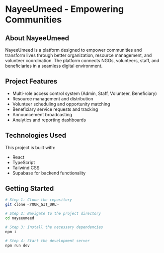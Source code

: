 
# NayeeUmeed - Empowering Communities

## About NayeeUmeed

NayeeUmeed is a platform designed to empower communities and transform lives through better organization, resource management, and volunteer coordination. The platform connects NGOs, volunteers, staff, and beneficiaries in a seamless digital environment.

## Project Features

- Multi-role access control system (Admin, Staff, Volunteer, Beneficiary)
- Resource management and distribution
- Volunteer scheduling and opportunity matching
- Beneficiary service requests and tracking
- Announcement broadcasting
- Analytics and reporting dashboards

## Technologies Used

This project is built with:

- React
- TypeScript
- Tailwind CSS
- Supabase for backend functionality

## Getting Started

```sh
# Step 1: Clone the repository
git clone <YOUR_GIT_URL>

# Step 2: Navigate to the project directory
cd nayeeumeed

# Step 3: Install the necessary dependencies
npm i

# Step 4: Start the development server
npm run dev
```
